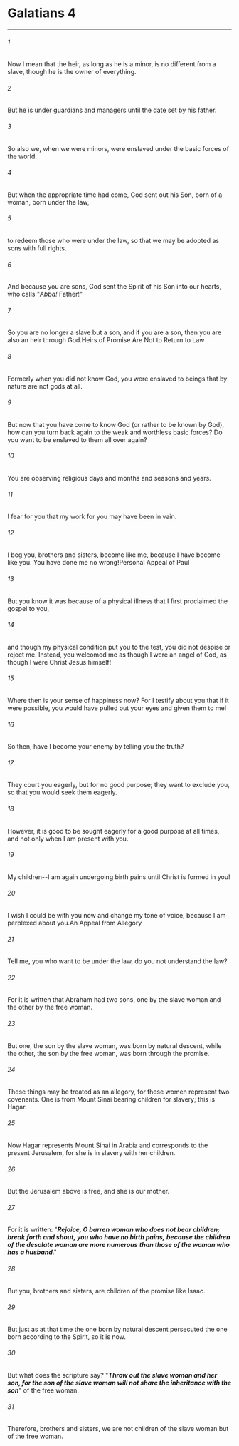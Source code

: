 # Galatians 4
***



###### 1 
Now I mean that the heir, as long as he is a minor, is no different from a slave, though he is the owner of everything. 

###### 2 
But he is under guardians and managers until the date set by his father. 

###### 3 
So also we, when we were minors, were enslaved under the basic forces of the world. 

###### 4 
But when the appropriate time had come, God sent out his Son, born of a woman, born under the law, 

###### 5 
to redeem those who were under the law, so that we may be adopted as sons with full rights. 

###### 6 
And because you are sons, God sent the Spirit of his Son into our hearts, who calls "_Abba!_ Father!" 

###### 7 
So you are no longer a slave but a son, and if you are a son, then you are also an heir through God.Heirs of Promise Are Not to Return to Law 

###### 8 
Formerly when you did not know God, you were enslaved to beings that by nature are not gods at all. 

###### 9 
But now that you have come to know God (or rather to be known by God), how can you turn back again to the weak and worthless basic forces? Do you want to be enslaved to them all over again? 

###### 10 
You are observing religious days and months and seasons and years. 

###### 11 
I fear for you that my work for you may have been in vain. 

###### 12 
I beg you, brothers and sisters, become like me, because I have become like you. You have done me no wrong!Personal Appeal of Paul 

###### 13 
But you know it was because of a physical illness that I first proclaimed the gospel to you, 

###### 14 
and though my physical condition put you to the test, you did not despise or reject me. Instead, you welcomed me as though I were an angel of God, as though I were Christ Jesus himself! 

###### 15 
Where then is your sense of happiness now? For I testify about you that if it were possible, you would have pulled out your eyes and given them to me! 

###### 16 
So then, have I become your enemy by telling you the truth? 

###### 17 
They court you eagerly, but for no good purpose; they want to exclude you, so that you would seek them eagerly. 

###### 18 
However, it is good to be sought eagerly for a good purpose at all times, and not only when I am present with you. 

###### 19 
My children--I am again undergoing birth pains until Christ is formed in you! 

###### 20 
I wish I could be with you now and change my tone of voice, because I am perplexed about you.An Appeal from Allegory 

###### 21 
Tell me, you who want to be under the law, do you not understand the law? 

###### 22 
For it is written that Abraham had two sons, one by the slave woman and the other by the free woman. 

###### 23 
But one, the son by the slave woman, was born by natural descent, while the other, the son by the free woman, was born through the promise. 

###### 24 
These things may be treated as an allegory, for these women represent two covenants. One is from Mount Sinai bearing children for slavery; this is Hagar. 

###### 25 
Now Hagar represents Mount Sinai in Arabia and corresponds to the present Jerusalem, for she is in slavery with her children. 

###### 26 
But the Jerusalem above is free, and she is our mother. 

###### 27 
For it is written: "**_Rejoice, O barren woman who does not bear children;_** **_break forth and shout, you who have no birth pains,_** **_because the children of the desolate woman are more numerous_** **_than those of the woman who has a husband_**." 

###### 28 
But you, brothers and sisters, are children of the promise like Isaac. 

###### 29 
But just as at that time the one born by natural descent persecuted the one born according to the Spirit, so it is now. 

###### 30 
But what does the scripture say? "**_Throw out the slave woman and her son, for the son of the slave woman will not share the inheritance with the son_**" of the free woman. 

###### 31 
Therefore, brothers and sisters, we are not children of the slave woman but of the free woman.
